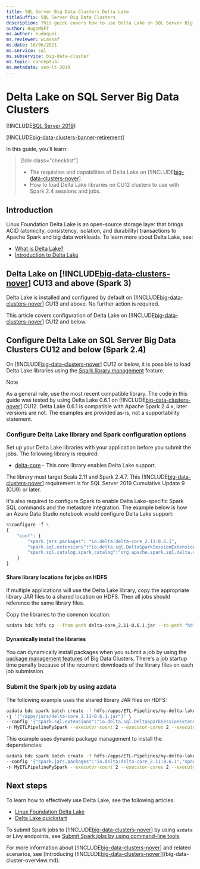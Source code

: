 ```yaml
---
title: SQL Server Big Data Clusters Delta Lake
titleSuffix: SQL Server Big Data Clusters
description: This guide covers how to use Delta Lake on SQL Server Big Data Clusters.
author: HugoMSFT
ms.author: hudequei
ms.reviewer: wiassaf
ms.date: 10/06/2021
ms.service: sql
ms.subservice: big-data-cluster
ms.topic: conceptual
ms.metadata: seo-lt-2019
---
```


# Delta Lake on SQL Server Big Data Clusters

[!INCLUDE[SQL Server 2019](../includes/applies-to-version/sqlserver2019.md)]

[!INCLUDE[big-data-clusters-banner-retirement](../includes/bdc-banner-retirement.md)]

In this guide, you'll learn:

> [!div class="checklist"]
> * The requisites and capabilities of Delta Lake on [!INCLUDE[big-data-clusters-nover](../includes/ssbigdataclusters-ss-nover.md)].
> * How to load Delta Lake libraries on CU12 clusters to use with Spark 2.4 sessions and jobs.

## Introduction

Linux Foundation Delta Lake is an open-source storage layer that brings ACID (atomicity, consistency, isolation, and durability) transactions to Apache Spark and big data workloads. To learn more about Delta Lake, see:

* [What is Delta Lake?](/azure/synapse-analytics/spark/apache-spark-what-is-delta-lake)
* [Introduction to Delta Lake](https://docs.delta.io/1.0.0/delta-intro.html)

## Delta Lake on [!INCLUDE[big-data-clusters-nover](../includes/ssbigdataclusters-ss-nover.md)] CU13 and above (Spark 3)

Delta Lake is installed and configured by default on [!INCLUDE[big-data-clusters-nover](../includes/ssbigdataclusters-ss-nover.md)] CU13 and above. No further action is required.

This article covers configuration of Delta Lake on [!INCLUDE[big-data-clusters-nover](../includes/ssbigdataclusters-ss-nover.md)] CU12 and below.

## Configure Delta Lake on SQL Server Big Data Clusters CU12 and below (Spark 2.4)

On [!INCLUDE[big-data-clusters-nover](../includes/ssbigdataclusters-ss-nover.md)] CU12 or below, it is possible to load Delta Lake libraries using the [Spark library management](spark-install-packages.md) feature.

> [!NOTE]
> As a general rule, use the most recent compatible library. The code in this guide was tested by using Delta Lake 0.6.1 on [!INCLUDE[big-data-clusters-nover](../includes/ssbigdataclusters-ss-nover.md)] CU12. Delta Lake 0.6.1 is compatible with Apache Spark 2.4.x, later versions are not. The examples are provided as-is, not a supportability statement.

### Configure Delta Lake library and Spark configuration options

Set up your Delta Lake libraries with your application before you submit the jobs. The following library is required:

* [delta-core](https://mvnrepository.com/artifact/io.delta/delta-core) - This core library enables Delta Lake support.

The library must target Scala 2.11 and Spark 2.4.7. This [!INCLUDE[big-data-clusters-nover](../includes/ssbigdataclusters-ss-nover.md)] requirement is for SQL Server 2019 Cumulative Update 9 (CU9) or later.

It's also required to configure Spark to enable Delta Lake-specific Spark SQL commands and the metastore integration. The example below is how an Azure Data Studio notebook would configure Delta Lake support:

```python
%%configure -f \
{
    "conf": {
        "spark.jars.packages": "io.delta:delta-core_2.11:0.6.1",
        "spark.sql.extensions":"io.delta.sql.DeltaSparkSessionExtension",
        "spark.sql.catalog.spark_catalog":"org.apache.spark.sql.delta.catalog.DeltaCatalog"
    }
}
```

#### Share library locations for jobs on HDFS

If multiple applications will use the Delta Lake library, copy the appropriate library JAR files to a shared location on HDFS. Then all jobs should reference the same library files.

Copy the libraries to the common location:

```bash
azdata bdc hdfs cp --from-path delta-core_2.11-0.6.1.jar --to-path "hdfs:/apps/jars/delta-core_2.11-0.6.1.jar"
```

#### Dynamically install the libraries

You can dynamically install packages when you submit a job by using the [package management features](spark-install-packages.md) of Big Data Clusters. There's a job startup time penalty because of the recurrent downloads of the library files on each job submission.

### Submit the Spark job by using azdata

The following example uses the shared library JAR files on HDFS:

```bash
azdata bdc spark batch create -f hdfs:/apps/ETL-Pipelines/my-delta-lake-python-job.py \
-j '["/apps/jars/delta-core_2.11-0.6.1.jar"]' \
--config '{"spark.sql.extensions":"io.delta.sql.DeltaSparkSessionExtension","spark.sql.catalog.spark_catalog":"org.apache.spark.sql.delta.catalog.DeltaCatalog"}' \
-n MyETLPipelinePySpark --executor-count 2 --executor-cores 2 --executor-memory 1664m
```

This example uses dynamic package management to install the dependencies:

```bash
azdata bdc spark batch create -f hdfs:/apps/ETL-Pipelines/my-delta-lake-python-job.py \
--config '{"spark.jars.packages":"io.delta:delta-core_2.11:0.6.1","spark.sql.extensions":"io.delta.sql.DeltaSparkSessionExtension","spark.sql.catalog.spark_catalog":"org.apache.spark.sql.delta.catalog.DeltaCatalog"' \
-n MyETLPipelinePySpark --executor-count 2 --executor-cores 2 --executor-memory 1664m
```

## Next steps

To learn how to effectively use Delta Lake, see the following articles.

* [Linux Foundation Delta Lake](/azure/synapse-analytics/spark/apache-spark-delta-lake-overview)
* [Delta Lake quickstart](https://docs.delta.io/0.6.1/quick-start.html)

To submit Spark jobs to [!INCLUDE[big-data-clusters-nover](../includes/ssbigdataclusters-ss-nover.md)] by using `azdata` or Livy endpoints, see [Submit Spark jobs by using command-line tools](spark-submit-job-command-line.md).

For more information about [!INCLUDE[big-data-clusters-nover](../includes/ssbigdataclusters-ss-nover.md)] and related scenarios, see [Introducing [!INCLUDE[big-data-clusters-nover](../includes/ssbigdataclusters-ss-nover.md)]](big-data-cluster-overview.md).
